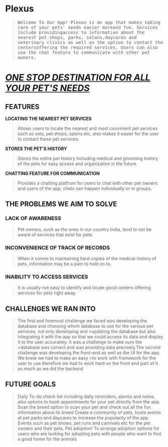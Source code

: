 # Plexus
> <samp> Welcome To Our App! Plexus is an app that makes taking
> care of your pets' needs easier moreand fun. 
> Services include providingaccess to information about the
> nearest pet shops, parks, salons,daycares and veterinary clinics as well
> as the option to contact the centersoffering the required services. Users
> can also use the chat feature to communicate with other pet owners.</samp>

<ins> **_ONE STOP DESTINATION FOR ALL YOUR PET'S NEEDS_** </ins>
=

## FEATURES

**LOCATING THE NEAREST PET SERVICES**
>Allows users to locate the nearest and most convinient
>pet services such as vets, pet shops, salons etc, also makes
>it easier for the user to contact these pet services.

**STORES THE PET'S HISTORY**
>Stores the entire pet history including medical and
>grooming history of the pets for easy access and
>organization in the future.

**CHATTING FEATURE FOR COMMUNICATION**
>Provides a chatting platfrom for users to chat with other
>pet owners and users of the app, chats can happen
>individually or in groups.

## THE PROBLEMS WE AIM TO SOLVE

### LACK OF AWARENESS
>Pet owners, such as the ones in our country India, tend to not be aware
>of services that exist for pets.

### INCONVENIENCE OF TRACK OF RECORDS
>When it comes to maintaining hard copies of the medical history of pets,
>information may be a pain to hold on to.

### INABILITY TO ACCESS SERVICES
>It is usually not easy to identify and locate good centers offering services
>for pets right away.

## CHALLENGES WE RAN INTO
>The first and foremost challenge we faced was developing the database and choosing which database to use for the various pet services, not only developing and >updating the database but also integrating it with the app so that we could access its data and display it to the user accurately. It was a challenge to make sure the >database was correct and was providing data precisely.The second challenge was developing the front-end as well as the UI for the app. We knew we had to make an easy >to work with framework for the user to use therefore we had to work hard on the front end part of it as much as we did the backend

## FUTURE GOALS
>Daily To-do check list including daily reminders, alarms
>and notes, also options to book appointments for your
>pet directly from the app.
>Scan the breed option to scan your
>pet and check out all the fun
>information about its breed
>Create a community of pets, hosts events at pet parks and
>daycares to increase the popularity of the app. Events such as
>pet shows, pet runs and carnivals etc for the pet owners and
>their pets.
>Pet adoption! To arrange adoption options for users who are
>looking for adopting pets with people who want to find a
>good home for the animals


